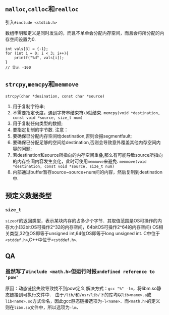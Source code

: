## `malloc`,`calloc`和`realloc`
引入`#include <stdlib.h>`

数组申明和定义是同时发生的，而且不单单会分配内存空间，而且会将所分配的内存空间设置为0.
```
int vals[3] = {-1};
for (int i = 0; i < 3; i++){
	printf("%d", vals[i]);
}
// 显示 -100
```

## `strcpy`,`memcpy`和`memmove`
`strcpy(char *desination, const char *source)`
1. 用于复制字符串;
2. 不需要指定长度，遇到字符串结束符`\0`就结束.
`memcpy(void *destination, const void *source, size_t num)`
1. 用于复制任何类型的数据;
2. 要指定复制的字节数.
注意：
1. 要确保已分配内存空间给destination,否则会报segmentfault;
2. 要确保已分配足够的空间给destination,否则会导致意外覆盖其他内存空间内容的问题;
3. 若destination和source所指向的内存空间重叠,那么有可能导致source所指向的内存空间内容发生变化，此时可使用`memmove`来避免.
`memmove(void *destination, const void *source, size_t num)`
1. 内部通过buffer暂存source~source+num间的内容，然后复制到destination中.

## 预定义数据类型
### `size_t`
`sizeof`的返回类型，表示某块内存的占多少个字节．其取值范围是OS可操作的内存大小(32bitOS可操作2^32的内存空间，64bitOS可操作2^64的内存空间)
OS相关类型,32位OS即等于unsigned int,64位OS即等于long unsigned int.
C中位于`<stddef.h>`,C++中位于`<cstddef.h>`.

## QA
### 虽然写了`#include <math.h>`但运行时报`undefined reference to 'pow'`
原因：动态链接失败导致找不到pow定义
解决方式：`gcc "%" -lm`，将libm.so静态链接到可执行文件中．
由于`/lib/`和`/usr/lib/`下的库均以`lib<name>.a`或`lib<name>.so`方式命名，因此gcc静态链接选项为`-l<name>`．而`<math.h>`的定义则在`libm.so`文件中，所以选项为`-lm`．
